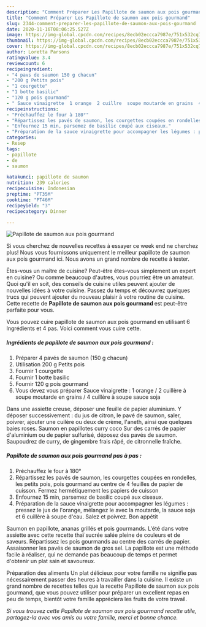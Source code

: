```yaml
---
description: "Comment Préparer Les Papillote de saumon aux pois gourmand"
title: "Comment Préparer Les Papillote de saumon aux pois gourmand"
slug: 2344-comment-preparer-les-papillote-de-saumon-aux-pois-gourmand
date: 2020-11-16T08:06:25.527Z
image: https://img-global.cpcdn.com/recipes/8ecb02eccca7987e/751x532cq70/papillote-de-saumon-aux-pois-gourmand-photo-principale-de-la-recette.jpg
thumbnail: https://img-global.cpcdn.com/recipes/8ecb02eccca7987e/751x532cq70/papillote-de-saumon-aux-pois-gourmand-photo-principale-de-la-recette.jpg
cover: https://img-global.cpcdn.com/recipes/8ecb02eccca7987e/751x532cq70/papillote-de-saumon-aux-pois-gourmand-photo-principale-de-la-recette.jpg
author: Loretta Parsons
ratingvalue: 3.4
reviewcount: 6
recipeingredient:
- "4 pavs de saumon 150 g chacun"
- "200 g Petits pois"
- "1 courgette"
- "1 botte basilic"
- "120 g pois gourmand"
- " Sauce vinaigrette  1 orange  2 cuillre  soupe moutarde en grains  4 cuillre  soupe sauce soja"
recipeinstructions:
- "Préchauffez le four à 180°"
- "Répartissez les pavés de saumon, les courgettes coupées en rondelles, les petits pois, pois gourmand au centre de 4 feuilles de papier de cuisson. Fermez hermétiquement les papiers de cuisson"
- "Enfournez 15 min, parsemez de basilic coupé aux ciseaux."
- "Préparation de la sauce vinaigrette pour accompagner les légumes : pressez le jus de l&#39;orange, mélangez le avec la moutarde, la sauce soja et 6 cuillère à soupe d&#39;eau. Salez et poivrez. Bon appétit"
categories:
- Resep
tags:
- papillote
- de
- saumon

katakunci: papillote de saumon 
nutrition: 239 calories
recipecuisine: Indonesian
preptime: "PT35M"
cooktime: "PT46M"
recipeyield: "3"
recipecategory: Dinner

---
```



![Papillote de saumon aux pois gourmand](https://img-global.cpcdn.com/recipes/8ecb02eccca7987e/751x532cq70/papillote-de-saumon-aux-pois-gourmand-photo-principale-de-la-recette.jpg)

Si vous cherchez de nouvelles recettes à essayer ce week end ne cherchez plus! Nous vous fournissons uniquement le meilleur papillote de saumon aux pois gourmand ici. Nous avons un grand nombre de recette à tester.

Êtes-vous un maître de cuisine? Peut-être êtes-vous simplement un expert en cuisine? Ou comme beaucoup d'autres, vous pourriez être un amateur. Quoi qu'il en soit, des conseils de cuisine utiles peuvent ajouter de nouvelles idées à votre cuisine. Passez du temps et découvrez quelques trucs qui peuvent ajouter du nouveau plaisir à votre routine de cuisine. Cette recette de <strong> Papillote de saumon aux pois gourmand </strong> est peut-être parfaite pour vous.

<!--inarticleads1-->

Vous pouvez cuire papillote de saumon aux pois gourmand en utilisant 6 Ingrédients et 4 pas. Voici comment vous cuire cette.

##### Ingrédients de papillote de saumon aux pois gourmand :

1. Préparer 4 pavés de saumon (150 g chacun)
1. Utilisation 200 g Petits pois
1. Fournir 1 courgette
1. Fournir 1 botte basilic
1. Fournir 120 g pois gourmand
1. Vous devez vous préparer  Sauce vinaigrette : 1 orange / 2 cuillère à soupe moutarde en grains / 4 cuillère à soupe sauce soja


Dans une assiette creuse, déposer une feuille de papier aluminium. Y déposer successivement : du jus de citron, le pavé de saumon, saler, poivrer, ajouter une cuilère ou deux de crème, l&#39;aneth, ainsi que quelques baies roses. Saumon en papillotes curry coco Sur des carrés de papier d&#39;aluminium ou de papier sulfurisé, déposez des pavés de saumon. Saupoudrez de curry, de gingembre frais râpé, de citronnelle fraîche. 

<!--inarticleads2-->

##### Papillote de saumon aux pois gourmand pas à pas :

1. Préchauffez le four à 180°
1. Répartissez les pavés de saumon, les courgettes coupées en rondelles, les petits pois, pois gourmand au centre de 4 feuilles de papier de cuisson. Fermez hermétiquement les papiers de cuisson
1. Enfournez 15 min, parsemez de basilic coupé aux ciseaux.
1. Préparation de la sauce vinaigrette pour accompagner les légumes : pressez le jus de l&#39;orange, mélangez le avec la moutarde, la sauce soja et 6 cuillère à soupe d&#39;eau. Salez et poivrez. Bon appétit


Saumon en papillote, ananas grillés et pois gourmands. L&#39;été dans votre assiette avec cette recette thaï sucrée salée pleine de couleurs et de saveurs. Répartissez les pois gourmands au centre des carrés de papier. Assaisonner les pavés de saumon de gros sel. La papillote est une méthode facile à réaliser, qui ne demande pas beaucoup de temps et permet d&#39;obtenir un plat sain et savoureux. 

<!--inarticleads1-->

<p>
Préparation des aliments Un plat délicieux pour votre famille ne signifie pas nécessairement passer des heures à travailler dans la cuisine. Il existe un grand nombre de recettes telles que la recette Papillote de saumon aux pois gourmand, que vous pouvez utiliser pour préparer un excellent repas en peu de temps, bientôt votre famille appréciera les fruits de votre travail.
</p>

<p>
<i>Si vous trouvez cette Papillote de saumon aux pois gourmand recette utile, partagez-la avec vos amis ou votre famille, merci et bonne chance.</i>
</p>
